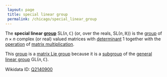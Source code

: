 ```yaml
---
 layout: page
 title: special linear group
 permalink: /chicago/special_linear_group
---
```

The **special linear [group](https://defsmath.github.io/DefsMath/group)** $\text{SL}(n,\mathbb C)$ (or, over the reals, $\text{SL}(n,\mathbb R)$) is the [group](https://defsmath.github.io/DefsMath/group) of $n\times n$ complex (or real) valued matrices with [determinant](https://defsmath.github.io/DefsMath/determinant) $1$ together with the [operation](https://defsmath.github.io/DefsMath/binary_operation) of [matrix multiplication](https://defsmath.github.io/DefsMath/matrix_multiplication).

This [group](https://defsmath.github.io/DefsMath/group) is a [matrix Lie group](https://defsmath.github.io/DefsMath/matrix_Lie_group) because it is a [subgroup](https://defsmath.github.io/DefsMath/subgroup) of the [general linear group](https://defsmath.github.io/DefsMath/general_linear_group) $\text{GL}(n,\mathbb C)$.

Wikidata ID: [Q2140900](https://www.wikidata.org/wiki/Q2140900)